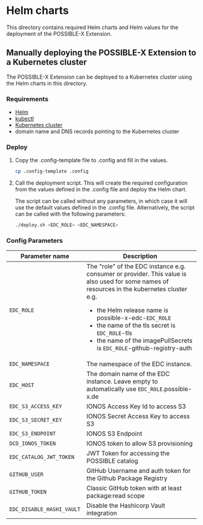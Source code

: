 # Helm charts

This directory contains required Helm charts and Helm values for the deployment of the POSSIBLE-X Extension.

## Manually deploying the POSSIBLE-X Extension to a Kubernetes cluster

The POSSIBLE-X Extension can be deployed to a Kubernetes cluster using the Helm charts in this directory.

### Requirements
- [Helm](https://helm.sh/docs/intro/install/)
- [kubectl](https://kubernetes.io/docs/tasks/tools/install-kubectl/)
- [Kubernetes cluster](https://kubernetes.io/docs/setup/)
- domain name and DNS records pointing to the Kubernetes cluster


### Deploy

1. Copy the .config-template file to .config and fill in the values.

   ```bash
   cp .config-template .config
   ```

2. Call the deployment script. This will create the required configuration from the values defined in the .config file and deploy the Helm chart.

   The script can be called without any parameters, in which case it will use the default values defined in the .config file. Alternatively, the script can be called with the following parameters:

   ```bash
   ./deploy.sh <EDC_ROLE> <EDC_NAMESPACE>
   ```

### Config Parameters

| Parameter name             | Description                                                                                                                                                                                                                                                                                                                                          |
|----------------------------|------------------------------------------------------------------------------------------------------------------------------------------------------------------------------------------------------------------------------------------------------------------------------------------------------------------------------------------------------|
| `EDC_ROLE`                 | The "role" of the EDC instance e.g. consumer or provider. This value is also used for some names of resources in the kubernetes cluster e.g. <ul><li>the Helm release name is possible-x-edc-`EDC_ROLE`</li> <li>the name of the tls secret is `EDC_ROLE`-tls</li> <li>the name of the imagePullSecrets is `EDC_ROLE`-github-registry-auth</li></ul> |
| `EDC_NAMESPACE`            | The namespace of the EDC instance.                                                                                                                                                                                                                                                                                                                   |
| `EDC_HOST`                 | The domain name of the EDC instance. Leave empty to automatically use `EDC_ROLE`.possible-x.de                                                                                                                                                                                                                                                       |
| `EDC_S3_ACCESS_KEY`        | IONOS Access Key Id to access S3                                                                                                                                                                                                                                                                                                                     |
| `EDC_S3_SECRET_KEY`        | IONOS Secret Access Key to access S3                                                                                                                                                                                                                                                                                                                 |
| `EDC_S3_ENDPOINT`          | IONOS S3 Endpoint                                                                                                                                                                                                                                                                                                                                    |
| `DCD_IONOS_TOKEN`       | IONOS token to allow S3 provisioning                                                                                                                                                                                                                                                                                                                 |
| `EDC_CATALOG_JWT_TOKEN`    | JWT Token for accessing the POSSIBLE catalog                                                                                                                                                                                                                                                                                                         |
| `GITHUB_USER`              | GitHub Username and auth token for the Github Package Registry                                                                                                                                                                                                                                                                                       |
| `GITHUB_TOKEN`             | Classic GitHub token with at least package:read scope                                                                                                                                                                                                                                                                                                |
| `EDC_DISABLE_HASHI_VAULT`  | Disable the Hashicorp Vault integration                                                                                                                                                                                                                                                                                                              |
